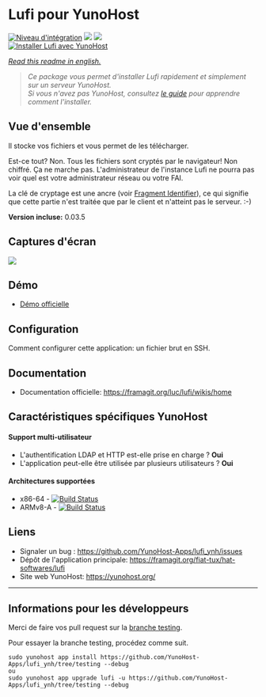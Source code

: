 # Lufi pour YunoHost

[![Niveau d'intégration](https://dash.yunohost.org/integration/lufi.svg)](https://dash.yunohost.org/appci/app/lufi) ![](https://ci-apps.yunohost.org/ci/badges/lufi.status.svg) ![](https://ci-apps.yunohost.org/ci/badges/lufi.maintain.svg)  
[![Installer Lufi avec YunoHost](https://install-app.yunohost.org/install-with-yunohost.png)](https://install-app.yunohost.org/?app=lufi)

*[Read this readme in english.](./README.md)* 

> *Ce package vous permet d'installer Lufi rapidement et simplement sur un serveur YunoHost.  
Si vous n'avez pas YunoHost, consultez [le guide](https://yunohost.org/#/install) pour apprendre comment l'installer.*

## Vue d'ensemble
Il stocke vos fichiers et vous permet de les télécharger.

Est-ce tout? Non. Tous les fichiers sont cryptés par le navigateur! Non chiffré. Ça ne marche pas. L'administrateur de l'instance Lufi ne pourra pas voir quel est votre administrateur réseau ou votre FAI.

La clé de cryptage est une ancre (voir [Fragment Identifier](https://en.wikipedia.org/wiki/Fragment_identifier)), ce qui signifie que cette partie n'est traitée que par le client et n'atteint pas le serveur. :-)

**Version incluse:** 0.03.5

## Captures d'écran

![](https://framalibre.org/sites/default/files/screenshot_lufi_1.png)

## Démo

* [Démo officielle](https://demo.lufi.io/)

## Configuration

Comment configurer cette application: un fichier brut en SSH.

## Documentation

 * Documentation officielle: https://framagit.org/luc/lufi/wikis/home

## Caractéristiques spécifiques YunoHost

#### Support multi-utilisateur

* L'authentification LDAP et HTTP est-elle prise en charge ? **Oui**
* L'application peut-elle être utilisée par plusieurs utilisateurs ? **Oui**

#### Architectures supportées

* x86-64 - [![Build Status](https://ci-apps.yunohost.org/ci/logs/lufi%20%28Apps%29.svg)](https://ci-apps.yunohost.org/ci/apps/lufi/)
* ARMv8-A - [![Build Status](https://ci-apps-arm.yunohost.org/ci/logs/lufi%20%28Apps%29.svg)](https://ci-apps-arm.yunohost.org/ci/apps/lufi/)

## Liens

 * Signaler un bug : https://github.com/YunoHost-Apps/lufi_ynh/issues
 * Dépôt de l'application principale: https://framagit.org/fiat-tux/hat-softwares/lufi
 * Site web YunoHost: https://yunohost.org/

---

Informations pour les développeurs
----------------

Merci de faire vos pull request sur la [branche testing](https://github.com/YunoHost-Apps/lufi_ynh/tree/testing).

Pour essayer la branche testing, procédez comme suit.
```
sudo yunohost app install https://github.com/YunoHost-Apps/lufi_ynh/tree/testing --debug
ou
sudo yunohost app upgrade lufi -u https://github.com/YunoHost-Apps/lufi_ynh/tree/testing --debug
```

